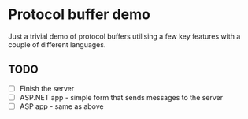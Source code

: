 # Protocol buffer demo

Just a trivial demo of protocol buffers utilising a few key features with
a couple of different languages.

## TODO

- [ ] Finish the server
- [ ] ASP.NET app - simple form that sends messages to the server
- [ ] ASP app - same as above
